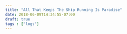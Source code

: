 ```yaml
---
title: "All That Keeps The Ship Running Is Paradise"
date: 2018-06-09T14:34:55-07:00
draft: true
tags : ["logs"]
---
```

